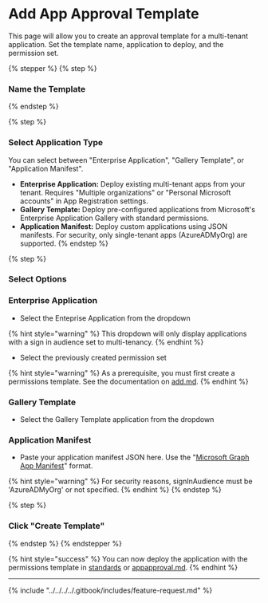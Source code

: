 # Add App Approval Template

This page will allow you to create an approval template for a multi-tenant application. Set the template name, application to deploy, and the permission set.

{% stepper %}
{% step %}
### Name the Template


{% endstep %}

{% step %}
### Select Application Type

You can select between "Enterprise Application", "Gallery Template", or "Application Manifest".&#x20;

* **Enterprise Application:** Deploy existing multi-tenant apps from your tenant. Requires "Multiple organizations" or "Personal Microsoft accounts" in App Registration settings.
* **Gallery Template:** Deploy pre-configured applications from Microsoft's Enterprise Application Gallery with standard permissions.
* **Application Manifest:** Deploy custom applications using JSON manifests. For security, only single-tenant apps (AzureADMyOrg) are supported.
{% endstep %}

{% step %}
### Select Options

### Enterprise Application

* Select the Enteprise Application from the dropdown

{% hint style="warning" %}
This dropdown will only display applications with a sign in audience set to multi-tenancy.
{% endhint %}

* Select the previously created permission set

{% hint style="warning" %}
As a prerequisite, you must first create a permissions template. See the documentation on [add.md](../permission-sets/add.md "mention").
{% endhint %}

### Gallery Template

* Select the Gallery Template application from the dropdown

### Application Manifest

* Paste your application manifest JSON here. Use the "[Microsoft Graph App Manifest](https://learn.microsoft.com/en-us/entra/identity-platform/reference-microsoft-graph-app-manifest)" format.

{% hint style="warning" %}
For security reasons, signInAudience must be 'AzureADMyOrg' or not specified.
{% endhint %}
{% endstep %}

{% step %}
### Click "Create Template"
{% endstep %}
{% endstepper %}

{% hint style="success" %}
You can now deploy the application with the permissions template in [standards](../../standards/ "mention") or [appapproval.md](../../../tools/tenant-tools/appapproval.md "mention").
{% endhint %}

***

{% include "../../../../.gitbook/includes/feature-request.md" %}
